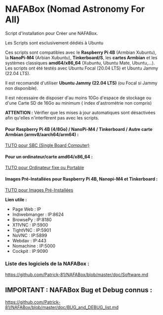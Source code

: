 # NAFABox (Nomad Astronomy For All)

Script d'installation pour Créer une NAFABox.

Les Scripts sont esclusivement dédiés à Ubuntu

Ces scripts sont compatibles avec le __Raspberry Pi 4B__ (Armbian Xubuntu), la __NanoPi-M4__ (Arbian Xubuntu), __Tinkerboard/S__, les __cartes Armbian__ et les systèmes classiques __amd64/x86_64__ (Xubuntu, Ubuntu Mate, Ubuntu,...).   
Les scripts ont été testés avec Ubuntu Focal (20.04 LTS) et Ubuntu Jammy (22.04 LTS).  

Il est recomandé d'utiliser **Ubuntu Jammy (22.04 LTS)** (ou Focal si Jammy non disponible).

Il est nécessaire de disposer d'au moins 10Go d'espace de stockage ou d'une Carte SD de 16Go au minimum ( index d'astrométrie non compris)  

**ATTENTION :** Vérifier que les mises à jour automatiques sont désactivées afin qu'elles n'interfèrent pas avec les scripts.


#### Pour Raspberry Pi 4B (4/8Go) / NanoPi-M4 / Tinkerboard / Autre carte Armbian (armv8/aarch64/arm64) :     
[TUTO pour SBC (Single Board Computer)](https://github.com/Patrick-81/NAFABox/blob/master/doc/SBC.md)    

#### Pour un ordinateur/carte amd64/x86_64 :    
[TUTO pour Ordinateur fixe ou Portable](https://github.com/Patrick-81/NAFABox/blob/master/doc/amd64.md)     

#### Images Pré-Installées pour Raspberry Pi 4B, Nanopi-M4 et Tinkerboard :
[TUTO pour Images Pré-Installées](https://github.com/Patrick-81/NAFABox/blob/master/doc/image_install.md) 

__Lien utile :__

- Page Web : IP
- Indiwebmanger : IP:8624
- BrowsePy : IP:8180
- X11VNC : IP:5900
- TightVNC : IP:5901
- NoVNC : IP:5899
- Webdav : IP:443
- Nomachine : IP:5000
- Cockpit : IP:9090


### Liste des logiciels de la NAFABox :   
https://github.com/Patrick-81/NAFABox/blob/master/doc/Software.md

## IMPORTANT : NAFABox Bug et Debug connus :
https://github.com/Patrick-81/NAFABox/blob/master/doc/BUG_and_DEBUG_list.md
